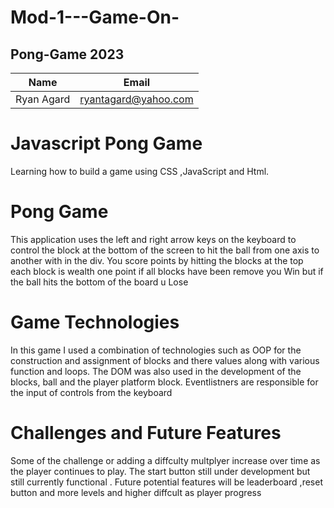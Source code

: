# Mod-1---Game-On-
## Pong-Game 2023
|Name       | Email           |
|-----------|----------------------|
|Ryan Agard | ryantagard@yahoo.com |


# Javascript Pong Game
Learning how to build a game using CSS ,JavaScript and Html.

# Pong Game
This application uses the left and right arrow keys on 
the keyboard to control the block at the bottom of the screen to hit the ball 
from one axis to another with in the div. You score points by hitting the blocks at the top
each block is wealth one point if all blocks have been remove you Win but if the ball hits the 
bottom of the board u Lose   

# Game Technologies
In this game I used a combination of technologies such as OOP for the construction
and assignment of blocks and there values along with various function and loops. The DOM was also used in the
development of the blocks, ball and the player platform block. Eventlistners are responsible for the input of controls from the keyboard 

# Challenges and Future Features
Some of the challenge or adding a diffculty multplyer increase over time as the player continues to play. 
The start button still under development but still currently functional . Future potential features will be leaderboard ,reset button and more levels and higher diffcult as player progress  
